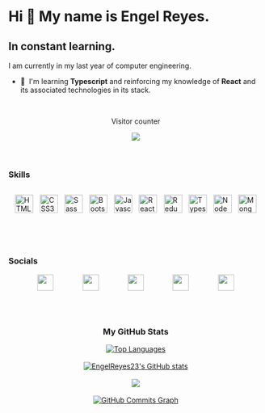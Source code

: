 # **Hi 👋 My name is Engel Reyes.**

## **In constant learning.**

I am currently in my last year of computer engineering.

- 🧠  I'm learning **Typescript** and reinforcing my knowledge of **React** and its associated technologies in its stack.

<!-- 
 -->
<div align="center">
  <br/><p>Visitor counter</p>
  <div><img src="https://profile-counter.glitch.me/engelreyes23/count.svg" /></div>
</div>

<br/>
<br/>
<h3 align="left"><b>Skills</b></h3>

<p align="center">
<div style="display: flex; justify-content: space-evenly">

<a href="https://developer.mozilla.org/en-US/docs/Glossary/HTML5" target="_blank" rel="noreferrer"><img src="https://raw.githubusercontent.com/danielcranney/readme-generator/main/public/icons/skills/html5-colored.svg" width="36" height="36" alt="HTML5" /></a>

<a href="https://www.w3.org/TR/CSS/#css" target="_blank" rel="noreferrer"><img src="https://raw.githubusercontent.com/danielcranney/readme-generator/main/public/icons/skills/css3-colored.svg" width="36" height="36" alt="CSS3" /></a>

<a href="https://sass-lang.com/" target="_blank" rel="noreferrer"><img src="https://raw.githubusercontent.com/danielcranney/readme-generator/main/public/icons/skills/sass-colored.svg" width="36" height="36" alt="Sass" /></a>

<a href="https://getbootstrap.com/" target="_blank" rel="noreferrer"><img src="https://raw.githubusercontent.com/danielcranney/readme-generator/main/public/icons/skills/bootstrap-colored.svg" width="36" height="36" alt="Bootstrap" /></a>

<a href="https://developer.mozilla.org/en-US/docs/Web/JavaScript" target="_blank" rel="noreferrer"><img src="https://raw.githubusercontent.com/danielcranney/readme-generator/main/public/icons/skills/javascript-colored.svg" width="36" height="36" alt="Javascript" /></a>

<a href="https://reactjs.org/" target="_blank" rel="noreferrer"><img src="https://raw.githubusercontent.com/danielcranney/readme-generator/main/public/icons/skills/react-colored.svg" width="36" height="36" alt="React" /></a>

<a href="https://redux.js.org/" target="_blank" rel="noreferrer"><img src="https://raw.githubusercontent.com/danielcranney/readme-generator/main/public/icons/skills/redux-colored.svg" width="36" height="36" alt="Redux" /></a>

<a href="https://www.typescriptlang.org/" target="_blank" rel="noreferrer"><img src="https://raw.githubusercontent.com/danielcranney/readme-generator/main/public/icons/skills/typescript-colored.svg" width="36" height="36" alt="Typescript" /></a>

<a href="https://nodejs.org/en/" target="_blank" rel="noreferrer"><img src="https://raw.githubusercontent.com/danielcranney/readme-generator/main/public/icons/skills/nodejs-colored.svg" width="36" height="36" alt="NodeJS" /></a>

<a href="https://www.mongodb.com/" target="_blank" rel="noreferrer"><img src="https://raw.githubusercontent.com/danielcranney/readme-generator/main/public/icons/skills/mongodb-colored.svg" width="36" height="36" alt="MongoDB" /></a>

</div>
</p>

<br/>
<br/>
<h3 align="left"><b>Socials</b></h3>

<p>
<div style="display: flex; justify-content: space-evenly">
 <a href="https://www.facebook.com/EngelReyes23" target="_blank" rel="noreferrer"><img src="https://raw.githubusercontent.com/danielcranney/readme-generator/main/public/icons/socials/facebook.svg" width="32" height="32" /></a> <a href="http://www.instagram.com/EngelReyes23" target="_blank" rel="noreferrer"><img src="https://raw.githubusercontent.com/danielcranney/readme-generator/main/public/icons/socials/instagram.svg" width="32" height="32" /></a> <a href="https://www.github.com/EngelReyes23" target="_blank" rel="noreferrer"><img src="https://raw.githubusercontent.com/danielcranney/readme-generator/main/public/icons/socials/github.svg" width="32" height="32" /></a> <a href="https://www.linkedin.com/in/EngelReyes23" target="_blank" rel="noreferrer"><img src="https://raw.githubusercontent.com/danielcranney/readme-generator/main/public/icons/socials/linkedin.svg" width="32" height="32" /></a> <a href="https://www.twitter.com/EngelReyes23_" target="_blank" rel="noreferrer"><img src="https://raw.githubusercontent.com/danielcranney/readme-generator/main/public/icons/socials/twitter.svg" width="32" height="32" /></a>
 </div>
 </p>

<br/>
<br/>
<h3 align="center"><b>My GitHub Stats</b></h3>

<div align="center"><a  href="https://github.com/EngelReyes23"><img src="https://github-readme-stats.vercel.app/api/top-langs/?username=EngelReyes23&&layout=compact&langs_count=10&theme=github_dark&hide_border=true" alt="Top Languages" /></a></div>
<br/>

<div align="center"><a href="http://www.github.com/EngelReyes23"><img src="https://github-readme-stats.vercel.app/api?username=EngelReyes23&show_icons=true&count_private=true&theme=github_dark&hide_border=true" alt="EngelReyes23's GitHub stats" /></a></div>
<br/>

<div align="center"><a href="http://www.github.com/EngelReyes23"><img src="https://github-readme-streak-stats.herokuapp.com/?user=EngelReyes23&theme=github-dark-blue&hide_border=true" /></a></div>
<br/>

<div align="center"><a href="http://www.github.com/EngelReyes23"><img src="https://activity-graph.herokuapp.com/graph?username=EngelReyes23&theme=react-dark&hide_border=true" alt="GitHub Commits Graph" /></a></div>